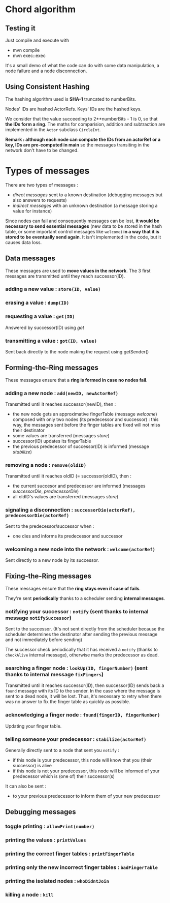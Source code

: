 
# Chord algorithm

## Testing it

Just compile and execute with 
- mvn compile
- mvn exec::exec

It's a small demo of what the code can do with some data manipulation, a node failure and a node disconnection.


## Using **Consistent Hashing**

The hashing algorithm used is **SHA-1** truncated to numberBits.

Nodes' IDs are hashed ActorRefs. 
Keys' IDs are the hashed keys.

We consider that the value succeeding to 2\**numberBits - 1 is 0, so that **the IDs form a ring**.
The maths for comparision, addition and subtraction are implemented in the `Actor` subclass `CircleInt`.

**Remark : although each node can compute the IDs from an actorRef or a key, IDs are pre-computed in main** so the messages transiting in the network don't have to be changed. 


# Types of messages

There are two types of messages :
- *direct messages* sent to a known destination (debugging messages but also answers to requests)
- *indirect messages* with an unknown destination (a message storing a value for instance)

Since nodes can fail and consequently messages can be lost, **it would be necessary to send essential messages** (new data to be stored in the hash table, or some important control messages like `welcome`) **in a way that it is stored to be eventually send again**. It isn't implemented in the code, but it causes data loss.

## Data messages

These messages are used to **move values in the network**.
The 3 first messages are transmitted until they reach successor(ID).

### adding a new value : `store(ID, value)`

### erasing a value : `dump(ID)`

### requesting a value : `get(ID)`

Answered by successor(ID) using *got*

### transmitting a value : `got(ID, value)`

Sent back directly to the node making the request using getSender()

## Forming-the-Ring messages

These messages ensure that a **ring is formed in case no nodes fail**.

### adding a new node : `add(newID, newActorRef)`

Transmitted until it reaches successor(newID), then :
- the new node gets an approximative fingerTable (message *welcome*) composed with only two nodes (its predecessor and successor) : this way, the messages sent before the finger tables are fixed will not miss their destinator
- some values are transferred (messages *store*)
- successor(ID) updates its fingerTable
- the previous predecessor of successor(ID) is informed (message *stabilize*)

### removing a node : `remove(oldID)`

Transmitted until it reaches oldID (= successor(oldID), then :
- the current succesor and predecessor are informed (messages *successorDie*, *predecessorDie*)
- all oldID's values are transferred (messages *store*)

### signaling a disconnection : `successorDie(actorRef), predecessorDie(actorRef)`

Sent to the predecessor/successor when :
- one dies and informs its predecessor and successor

### welcoming a new node into the network : `welcome(actorRef)`

Sent directly to a new node by its successor.

## Fixing-the-Ring messages

These messages ensure that the **ring stays even if case of fails**.

They're sent **periodically** thanks to a scheduler sending **internal messages**.

### notifying your successor : `notify` (sent thanks to internal message `notifySuccessor`)

Sent to the successor. (It's not sent directly from the scheduler because the scheduler determines the destinator after sending the previous message and not immediately before sending)

The successor check periodically that it has received a `notify` (thanks to `checkAlive` internal message), otherwise marks the predecessor as dead.
    
### searching a finger node : `lookUp(ID, fingerNumber)` (sent thanks to internal message `fixFingers`)

Transmitted until it reaches successor(ID), then successor(ID) sends back a `found` message with its ID to the sender.
In the case where the message is sent to a dead node, it will be lost. Thus, it's necessary to retry when there was no answer to fix the finger table as quickly as possible.

### acknowledging a finger node : `found(fingerID, fingerNumber)`

Updating your finger table.

### telling someone your predecessor : `stabilize(actorRef)`

Generally directly sent to a node that sent you `notify` :
- if this node is your predecessor, this node will know that you (their successor) is alive
- if this node is not your predecessor, this node will be informed of your predecessor which is (one of) their successor(s)

It can also be sent :
- to your previous predecessor to inform them of your new predecessor

## Debugging messages

### toggle printing : `allowPrint(number)`

### printing the values : `printValues`

### printing the correct finger tables : `printFingerTable`

### printing only the new incorrect finger tables : `badFingerTable`

### printing the isolated nodes : `whoDidntJoin`

### killing a node : `kill`












